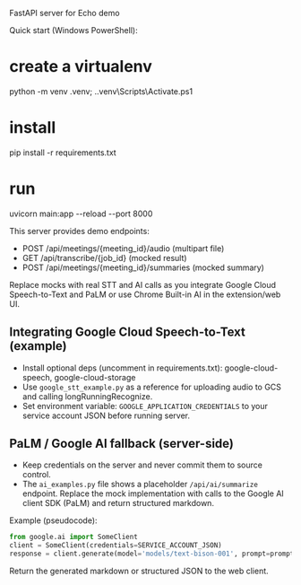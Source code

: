 FastAPI server for Echo demo

Quick start (Windows PowerShell):

# create a virtualenv
python -m venv .venv; .\.venv\Scripts\Activate.ps1

# install
pip install -r requirements.txt

# run
uvicorn main:app --reload --port 8000

This server provides demo endpoints:
- POST /api/meetings/{meeting_id}/audio  (multipart file)
- GET  /api/transcribe/{job_id}  (mocked result)
- POST /api/meetings/{meeting_id}/summaries  (mocked summary)

Replace mocks with real STT and AI calls as you integrate Google Cloud Speech-to-Text and PaLM or use Chrome Built-in AI in the extension/web UI.

## Integrating Google Cloud Speech-to-Text (example)

- Install optional deps (uncomment in requirements.txt): google-cloud-speech, google-cloud-storage
- Use `google_stt_example.py` as a reference for uploading audio to GCS and calling longRunningRecognize.
- Set environment variable: `GOOGLE_APPLICATION_CREDENTIALS` to your service account JSON before running server.

## PaLM / Google AI fallback (server-side)

- Keep credentials on the server and never commit them to source control.
- The `ai_examples.py` file shows a placeholder `/api/ai/summarize` endpoint. Replace the mock implementation with calls to the Google AI client SDK (PaLM) and return structured markdown.

Example (pseudocode):

```python
from google.ai import SomeClient
client = SomeClient(credentials=SERVICE_ACCOUNT_JSON)
response = client.generate(model='models/text-bison-001', prompt=prompt)
```

Return the generated markdown or structured JSON to the web client.